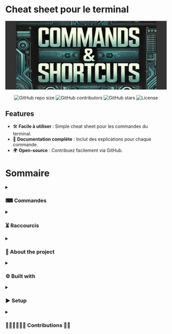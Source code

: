 # Cheat sheet pour le terminal

<p align="center"><img src="assets/img/mainImg2.jpg"/></p>

<div align="center">
  <img src="https://img.shields.io/github/repo-size/alf-Meodel/CommandsShortcuts" alt="GitHub repo size" />
  <img src="https://img.shields.io/github/contributors/alf-Meodel/CommandsShortcuts" alt="GitHub contributors" />
  <img src="https://img.shields.io/github/stars/alf-Meodel/CommandsShortcuts?style=social" alt="GitHub stars" />
  <img src="https://img.shields.io/github/license/alf-Meodel/CommandsShortcuts" alt="License" />
</div>


## Features
- 🛠️ **Facile à utiliser** : Simple cheat sheet pour les commandes du terminal.
- 📄 **Documentation complète** : Inclut des explications pour chaque commande.
- 🌍 **Open-source** : Contribuez facilement via GitHub.



# Sommaire

<details>
<summary><h3>⌨ Commandes</h3></summary>
<ul>
        <li><a href="/doc/commands/base-commands.md">Commandes de base</a></li>
        <li><a href="/doc/commands/file-manipulation.md">Manipulation de fichiers</a></li>
        <li><a href="/doc/commands/network-commands.md">Network-commands</a></li>
        <li><a href="/doc/commands/permissions.md">Permissions</a></li>
        <li><a href="/doc/commands/variables-environnement.md">Variables environnement</a></li>
</ul>
</details>

<details>
<summary>
<h3>⏳ Raccourcis</h3>
</summary>
<ul>
        <li><a href="/doc/hotkeys/navigation.md">Navigation</a></li>
        <li><a href="/doc/hotkeys/process-management.md">Gestion des processus</a></li>
</ul>
</details>


<details>
<summary>
<h3> 📝 About the project</h3>
</summary>
<ul>

Ce projet est une **cheat sheet interactive** pour le terminal, permettant aux utilisateurs de naviguer facilement à travers des commandes essentielles et des raccourcis pour gérer efficacement leur environnement de développement. 
Le projet a été conçu pour les développeurs CDA et autres utilisateurs de linux qui veulent une référence rapide aux commandes souvent utilisées, tout en gardant une interface simple et intuitive.

Fonctionnalités principales :
- Menu déroulant pour les différentes sections de commandes.
- Liens directs vers des documents détaillant chaque catégorie de commandes et raccourcis.
- Structure modulaire basé sur un template pour permettre l’ajout de nouvelles sections.

Ce projet est open-source et peut être modifié ou amélioré par la communauté.

</ul>
</details>

<details>
<summary>
<h3>⚙️ Built with</h3>
</summary>
<ul>
Ce projet a été construit avec les technologies suivantes :

- **Markdown** : Utilisé pour la structure des documents et des liens.
- **HTML/CSS** : Pour styliser les éléments comme les images et menus déroulants dans le README.
- **Git** : Pour la gestion des versions du projet et des branches de développement.
- **Git Flow** : Utilisé pour organiser le cycle de développement des features et des releases.
- **Lazygit** : Une interface utilisateur simplifiée en ligne de commande pour Git, qui permet de visualiser, gérer et exécuter des commandes Git de manière intuitive. Il aide à simplifier les opérations courantes de Git, comme la gestion des branches, des commits, des stashs, et la résolution de conflits, le tout via une interface visuelle interactive.


</ul>
</details>

<details>
<summary>
<h3>▶️ Setup</h3>
</summary>
<ul>
Suivez ces étapes pour configurer le projet localement :

**Cloner le dépôt** :
   #### git clone https://github.com/alf-Meodel/CommandsShortcuts.git
   **Accéder au depot** :
   #### cd CommandsShortcuts
   **Basculer sur develop** :
   #### git checkout develop

 **Puis go faire un pull request, nous intégrerons votre pull request dans les meilleurs délais** 📨

</ul>
</details>

<details>
<summary>
<h3>👨‍👨‍👦‍👦🏋️‍♂️ Contributions 🏋️‍♀️</h3>
</summary>
<ul>
Merci à toutes les personnes qui ont contribué à ce projet !

- [Boris](https://github.com/nom-utilisateur1)
- [Yohan](https://github.com/nom-utilisateur2)
- [Gabriel](https://github.com/nom-utilisateur3)
- [Franck](https://github.com/nom-utilisateur3)

</ul>
</details>
